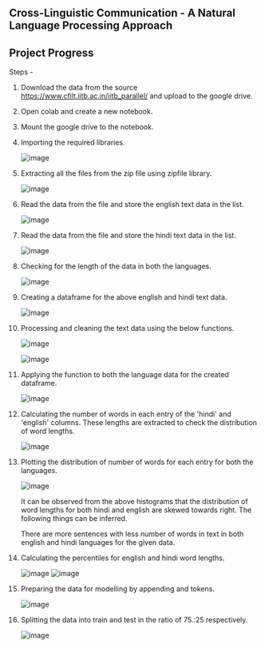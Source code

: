 ## Cross-Linguistic Communication - A Natural Language Processing Approach
## Project Progress

Steps - 
1. Download the data from the source https://www.cfilt.iitb.ac.in/iitb_parallel/ and upload to the google drive.
2. Open colab and create a new notebook.
3. Mount the google drive to the notebook.
4. Importing the required libraries.

   ![image](https://github.com/Varunbodla/UMBC-DATA606-Capstone/assets/85016388/45b90070-78fe-4d81-9a1a-ffbaf232328c)

5. Extracting all the files from the zip file using zipfile library.

   ![image](https://github.com/Varunbodla/UMBC-DATA606-Capstone/assets/85016388/f986d715-dc33-4bc8-96f7-b25949c51ee5)

6. Read the data from the file and store the english text data in the list.

   ![image](https://github.com/Varunbodla/UMBC-DATA606-Capstone/assets/85016388/212796e6-4a71-421f-a126-36b1b556661e)

7. Read the data from the file and store the hindi text data in the list.

   ![image](https://github.com/Varunbodla/UMBC-DATA606-Capstone/assets/85016388/77c2a9c0-fee3-484c-b5a3-0d96b5c7d786)

9. Checking for the length of the data in both the languages.

   ![image](https://github.com/Varunbodla/UMBC-DATA606-Capstone/assets/85016388/5d7f84db-9a6e-4af9-bd5e-913af009ae88)

10. Creating a dataframe for the above english and hindi text data.

    ![image](https://github.com/Varunbodla/UMBC-DATA606-Capstone/assets/85016388/566885f1-5d80-4d0e-ac22-31b1c7178378)

11. Processing and cleaning the text data using the below functions.

    ![image](https://github.com/Varunbodla/UMBC-DATA606-Capstone/assets/85016388/0149f9e5-6f1c-44b2-83e1-8e7531fe3754)


    ![image](https://github.com/Varunbodla/UMBC-DATA606-Capstone/assets/85016388/8631525c-dacf-48eb-bda8-4fbfd66d86f2)

13. Applying the function to both the language data for the created dataframe.

    ![image](https://github.com/Varunbodla/UMBC-DATA606-Capstone/assets/85016388/a47e3a84-e9cc-48c7-b150-ef9283f3eec7)

14. Calculating the number of words in each entry of the 'hindi' and 'english' columns. These lengths are extracted to check the distribution of word lengths.

    ![image](https://github.com/Varunbodla/UMBC-DATA606-Capstone/assets/85016388/a804e286-ed0e-4232-b45f-7dad02d10adc)

15. Plotting the distribution of number of words for each entry for both the languages.

    ![image](https://github.com/Varunbodla/UMBC-DATA606-Capstone/assets/85016388/3162837a-2eec-46bd-8399-5de9de14640b)

    It can be observed from the above histograms that the distribution of word lengths for both hindi and english are skewed towards right. The following things can be inferred.

    There are more sentences with less number of words in text in both english and hindi languages for the given data.

16. Calculating the percentiles for english and hindi word lengths.

    ![image](https://github.com/Varunbodla/UMBC-DATA606-Capstone/assets/85016388/5a5f82ce-f6c5-447a-9504-9cee08f6494a)
    ![image](https://github.com/Varunbodla/UMBC-DATA606-Capstone/assets/85016388/73250233-cb0d-4eaf-9835-b944ad5fdfd0)

17. Preparing the data for modelling by appending <start> and <end> tokens.

    ![image](https://github.com/Varunbodla/UMBC-DATA606-Capstone/assets/85016388/4d5448a6-c25b-4d14-8334-41f759b563c3)

18. Splitting the data into train and test in the ratio of 75.:25 respectively.

    ![image](https://github.com/Varunbodla/UMBC-DATA606-Capstone/assets/85016388/d71b658b-3992-4735-9755-fc393e29fb17)


